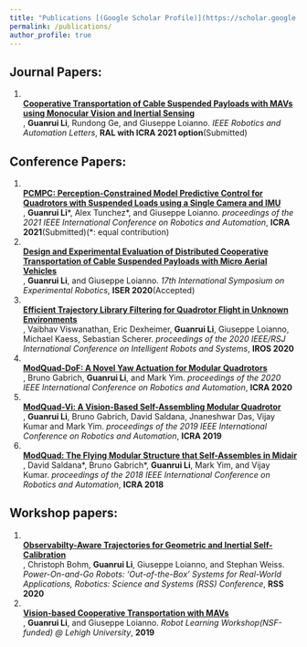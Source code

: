 ```yaml
---
title: "Publications [(Google Scholar Profile)](https://scholar.google.com/citations?hl=en&authuser=1&user=v_bUoRAAAAAJ)"
permalink: /publications/
author_profile: true
---
```

## Journal Papers:
1. <br><b>[Cooperative Transportation of Cable Suspended Payloads with MAVs using Monocular Vision and Inertial Sensing](http://lguanrui.github.io/publications/paper_list)</b><br>, <b>Guanrui Li</b>, Rundong Ge, and Giuseppe Loianno. <i>IEEE Robotics and Automation Letters</i>, <b>RAL with ICRA 2021 option</b>(Submitted)
 
## Conference Papers:

1. <br><b>[PCMPC:  Perception-Constrained  Model  Predictive  Control  for Quadrotors  with  Suspended  Loads  using  a  Single  Camera  and  IMU](http://lguanrui.github.io/publications/paper_list)</b> <br>, <b>Guanrui Li</b>\*, Alex Tunchez\*, and Giuseppe Loianno. <i>proceedings of the 2021 IEEE International Conference on Robotics and Automation</i>, <b>ICRA 2021</b>(Submitted)(\*: equal contribution)
2. <br><b>[Design and Experimental Evaluation of Distributed Cooperative Transportation of Cable Suspended Payloads with Micro Aerial Vehicles](http://lguanrui.github.io/publications/paper_list)</b> <br>, <b>Guanrui Li</b>, and Giuseppe Loianno. <i>17th International Symposium on Experimental Robotics</i>, <b>ISER 2020</b>(Accepted)
3. <br><b>[Efficient Trajectory Library Filtering for Quadrotor Flight in Unknown Environments](http://lguanrui.github.io/publications/paper_list)</b> <br>, Vaibhav Viswanathan, Eric Dexheimer, <b>Guanrui Li</b>, Giuseppe Loianno, Michael Kaess, Sebastian Scherer. <i>proceedings of the 2020 IEEE/RSJ International Conference on Intelligent Robots and Systems</i>, <b>IROS 2020</b>
4. <br><b>[ModQuad-DoF: A Novel Yaw Actuation for Modular Quadrotors](http://lguanrui.github.io/publications/paper_list)</b> <br>, Bruno Gabrich, <b>Guanrui Li</b>, and Mark Yim. <i>proceedings of the 2020 IEEE International Conference on Robotics and Automation</i>, <b>ICRA 2020</b>
5. <br><b>[ModQuad-Vi: A Vision-Based Self-Assembling Modular Quadrotor](http://lguanrui.github.io/publications/paper_list)</b> <br>, <b>Guanrui Li</b>, Bruno Gabrich, David Saldana, Jnaneshwar Das, Vijay Kumar and Mark Yim. <i>proceedings of the 2019 IEEE International Conference on Robotics and Automation</i>, <b>ICRA 2019</b>
6. <br><b>[ModQuad: The Flying Modular Structure that Self-Assembles in Midair](http://lguanrui.github.io/publications/paper_list)</b> <br>, David Saldana\*, Bruno Gabrich\*, <b>Guanrui Li</b>, Mark Yim, and Vijay Kumar. <i>proceedings of the 2018 IEEE International Conference on Robotics and Automation</i>, <b>ICRA 2018</b>

## Workshop papers:
1. <br><b>[Observabilty-Aware Trajectories for Geometric and Inertial Self-Calibration](http://lguanrui.github.io/publications/paper_list)</b> <br>, Christoph Bohm, <b>Guanrui Li</b>, Giuseppe Loianno, and Stephan Weiss. <i>Power-On-and-Go Robots: ‘Out-of-the-Box’ Systems for Real-World Applications, Robotics: Science and Systems (RSS) Conference</i>, <b>RSS 2020</b>
2. <br><b>[Vision-based Cooperative Transportation with MAVs](http://lguanrui.github.io/publications/paper_list)</b> <br>, <b>Guanrui Li</b>, and Giuseppe Loianno. <i>Robot Learning Workshop(NSF-funded) @ Lehigh University</i>, <b>2019</b>
